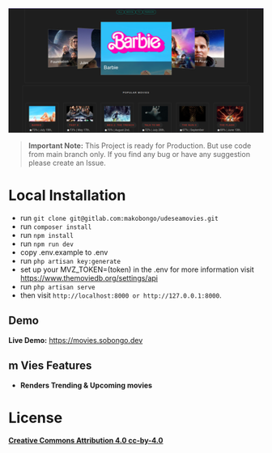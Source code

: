 <picture>
    <source srcset="public/img/sobongo movies.png"  
            media="(prefers-color-scheme: dark)">
    <img src="public/img/sobongo movies.png" alt="App Logo">
</picture>

> **Important Note:** This Project is ready for Production. But use code from main branch only. If you find any bug or have any suggestion please create an Issue.

# Local Installation

- run `` git clone git@gitlab.com:makobongo/udeseamovies.git ``
- run ``composer install `` 
- run `` npm install ``
- run ``npm run dev``
- copy .env.example to .env
- run `` php artisan key:generate ``
- set up your MVZ_TOKEN=(token) in the .env for more information visit https://www.themoviedb.org/settings/api
- run `` php artisan serve ``
- then visit `` http://localhost:8000 or http://127.0.0.1:8000 ``.

## Demo
**Live Demo:** https://movies.sobongo.dev

## m Vies Features

- **Renders Trending & Upcoming movies**

# License
**[Creative Commons Attribution 4.0	cc-by-4.0](https://creativecommons.org/licenses/by/4.0/)**